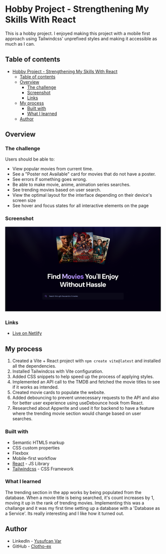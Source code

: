 # Hobby Project - Strengthening My Skills With React

This is a hobby project. I enjoyed making this project with a mobile first approach using Tailwindcss' unprefixed styles and making it accessible as much as I can.

## Table of contents

- [Hobby Project - Strengthening My Skills With React](#hobby-project---strengthening-my-skills-with-react)
  - [Table of contents](#table-of-contents)
  - [Overview](#overview)
    - [The challenge](#the-challenge)
    - [Screenshot](#screenshot)
    - [Links](#links)
  - [My process](#my-process)
    - [Built with](#built-with)
    - [What I learned](#what-i-learned)
  - [Author](#author)

## Overview

### The challenge

Users should be able to:

- View popular movies from current time.
- See a "Poster not Available" card for movies that do not have a poster.
- See errors if something goes wrong.
- Be able to make movie, anime, animation series searches.
- See trending movies based on user search.
- View the optimal layout for the interface depending on their device's screen size
- See hover and focus states for all interactive elements on the page

### Screenshot

![](/public/screenhot.png)

### Links

- [Live on Netlify](https://lexipedia.netlify.app/)

## My process

1. Created a Vite + React project with `npm create vite@latest` and installed all the dependencies.
2. Installed Tailwindcss with Vite configuration.
3. Added CSS snippets to help speed up the process of applying styles.
4. Implemented an API call to the TMDB and fetched the movie titles to see if it works as intended.
5. Created movie cards to populate the website.
6. Added debouncing to prevent unnecessary requests to the API and also for better user experience using useDebounce hook from React.
7. Researched about Appwrite and used it for backend to have a feature where the trending movie section would change based on user searches.

### Built with

- Semantic HTML5 markup
- CSS custom properties
- Flexbox
- Mobile-first workflow
- [React](https://reactjs.org/) - JS Library
- [Tailwindcss](https://tailwindcss.com/) - CSS Framework

### What I learned

The trending section in the app works by being populated from the database. When a movie title is being searched, it's count increases by 1, moving it up in the rank of trending movies. Implementing this was a challange and it was my first time setting up a database with a 'Database as a Service'. Its really interesting and I like how it turned out.

## Author

- LinkedIn - [Yusufcan Var](https://www.linkedin.com/in/clotho/)
- GitHub - [Clotho-ex](https://www.twitter.com/yourusername)

